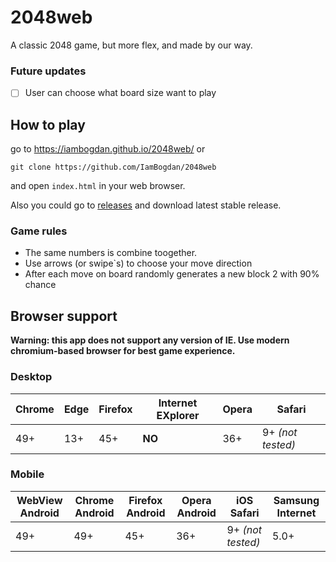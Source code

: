 # 2048web
A classic 2048 game, but more flex, and made by our way.

### Future updates 

- [ ] User can choose what board size want to play

## How to play
go to https://iambogdan.github.io/2048web/ or

``` 
git clone https://github.com/IamBogdan/2048web 
```
and open ```index.html``` in your web browser.

Also you could go to [releases](https://github.com/IamBogdan/2048web/releases) and download latest stable release.

### Game rules

 - The same numbers is combine toogether. 
 - Use arrows (or swipe`s) to choose your move direction
 - After each move on board randomly generates a new block 2 with 90% chance

## Browser support

**Warning: this app does not support any version of IE. Use modern chromium-based browser for best game experience.**

### Desktop
 |**Chrome**  | **Edge**  | **Firefox** | **Internet EXplorer**   | **Opera** | **Safari**      |
 |----------- |---------- |-------------|-----------------------  |-----------|------------     |
 |49+         |13+        |45+          |**NO**                   |36+        |9+ *(not tested)*|
 
### Mobile

  |**WebView Android**  | **Chrome Android**  | **Firefox Android** | **Opera Android**       | **iOS Safari**    | **Samsung Internet**   |
  |-----------          |----------           |-------------        |-----------------------  |-----------        |------------            |
  |49+                  |49+                  |45+                  |36+                      |9+ *(not tested)*  |5.0+                    |
